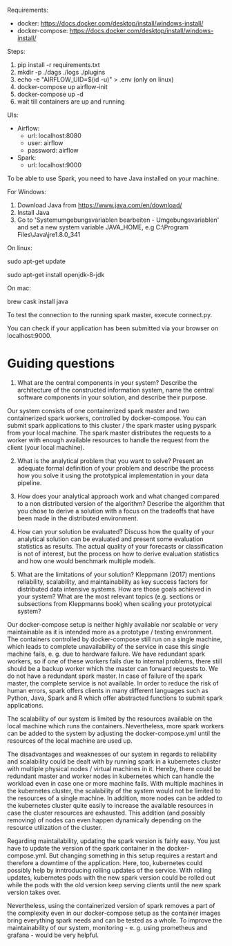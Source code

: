 Requirements:
- docker: https://docs.docker.com/desktop/install/windows-install/
- docker-compose: https://docs.docker.com/desktop/install/windows-install/


Steps:

1. pip install -r requirements.txt
2. mkdir -p ./dags ./logs ./plugins
3. echo -e "AIRFLOW_UID=$(id -u)" > .env (only on linux)
4. docker-compose up airflow-init
5. docker-compose up -d
6. wait till containers are up and running

UIs:
- Airflow:
   - url:      localhost:8080
   - user:     airflow
   - password: airflow
- Spark:
   - url:      localhost:9000

To be able to use Spark, you need to have Java installed on your machine.

For Windows:

1. Download Java from https://www.java.com/en/download/
2. Install Java
3. Go to 'Systemumgebungsvariablen bearbeiten - Umgebungsvariablen' and set a new system variable JAVA_HOME, e.g C:\Program Files\Java\jre1.8.0_341

On linux:

sudo apt-get update

sudo apt-get install openjdk-8-jdk

On mac:

brew cask install java

To test the connection to the running spark master, execute connect.py.

You can check if your application has been submitted via your browser on localhost:9000.


# Guiding questions

1. What are the central components in your system? Describe the architecture of the constructed information system, name the central software components in your solution, and describe their purpose.

Our system consists of one containerized spark master and two containerized spark workers, controlled by docker-compose. You can submit spark applications to this cluster / the spark master using pyspark from your local machine. The spark master distributes the requests to a worker with enough available resources to handle the request from the client (your local machine).

2. What is the analytical problem that you want to solve? Present an adequate formal definition of your problem and describe the process how you solve it using the prototypical implementation in your data pipeline.

3. How does your analytical approach work and what changed compared to a non distributed version of the algorithm? Describe the algorithm that you chose to derive a solution with a focus on the tradeoffs that have been made in the distributed environment.

4. How can your solution be evaluated? Discuss how the quality of your analytical solution can be evaluated and present some evaluation statistics as results. The actual quality of your forecasts or classification is not of interest, but the process on how to derive evaluation statistics and how one would benchmark multiple models.

5. What are the limitations of your solution? Kleppmann (2017) mentions reliability, scalability, and maintainability as key success factors for distributed data intensive systems. How are those goals achieved in your system? What are the most relevant topics (e.g. sections or subsections from Kleppmanns book) when scaling your prototypical system?

Our docker-compose setup is neither highly available nor scalable or very maintainable as it is intended more as a prototype / testing environment. The containers controlled by docker-compose still run on a single machine, which leads to complete unavailability of the service in case this single machine fails, e. g. due to hardware failure. We have redundant spark workers, so if one of these workers fails due to internal problems, there still should be a backup worker which the master can forward requests to. We do not have a redundant spark master. In case of failure of the spark master, the complete service is not available. In order to reduce the risk of human errors, spark offers clients in many different languages such as Python, Java, Spark and R which offer abstracted functions to submit spark applications.

The scalability of our system is limited by the resources available on the local machine which runs the containers. Nevertheless, more spark workers can be added to the system by adjusting the docker-compose.yml until the resources of the local machine are used up.

The disadvantages and weaknesses of our system in regards to reliability and scalability could be dealt with by running spark in a kubernetes cluster with multiple physical nodes / virtual machines in it. Hereby, there could be redundant master and worker nodes in kubernetes which can handle the workload even in case one or more machine fails. With multiple machines in the kubernetes cluster, the scalability of the system would not be limited to the resources of a single machine. In addition, more nodes can be added to the kubernetes cluster quite easily to increase the available resources in case the cluster resources are exhausted. This addition (and possibly removing) of nodes can even happen dynamically depending on the resource utilization of the cluster.

Regarding maintailability, updating the spark version is fairly easy. You just have to update the version of the spark container in the docker-compose.yml. But changing something in this setup requires a restart and therefore a downtime of the application. Here, too, kubernetes could possibly help by inntroducing rolling updates of the service. With rolling updates, kubernetes pods with the new spark version could be rolled out while the pods with the old version keep serving clients until the new spark version takes over.

Nevertheless, using the containerized version of spark removes a part of the complexity even in our docker-compose setup as the container images bring everything spark needs and can be tested as a whole. To improve the maintainability of our system, monitoring - e. g. using prometheus and grafana - would be very helpful.
